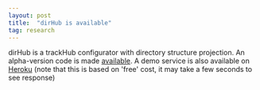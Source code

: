 ```yaml
---
layout: post
title:  "dirHub is available"
tag: research
---
```

dirHub is a trackHub configurator with directory structure projection. An alpha-version code is made [available](https://github.com/hkawaji/dirHub). A demo service is also available on [Heroku](http://dirhub.herokuapp.com/) (note that this is based on 'free' cost, it may take a few seconds to see response)

